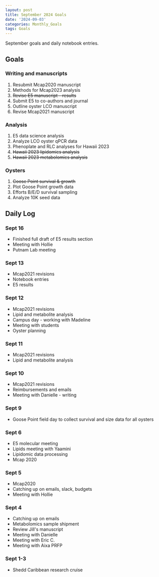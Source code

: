 ```yaml
---
layout: post
title: September 2024 Goals
date: '2024-09-03'
categories: Monthly_Goals
tags: Goals
---
```


September goals and daily notebook entries. 

## Goals  

### Writing and manuscripts 
              
1. Resubmit Mcap2020 manuscript
2. Methods for Mcap2023 analysis
3. ~~Revise E5 manuscript - results~~
4. Submit E5 to co-authors and journal
5. Outline oyster LCO manuscript 
6. Revise Mcap2021 manuscript

### Analysis

1. E5 data science analysis 
2. Analyze LCO oyster qPCR data
3. Phenoplate and RLC analyses for Hawaii 2023
4. ~~Hawaii 2023 lipidomics analysis~~
5. ~~Hawaii 2023 metabolomics analysis~~ 

### Oysters 
 
1. ~~Goose Point survival & growth~~
2. Plot Goose Point growth data 
3. Efforts B/E/D survival sampling 
4. Analyze 10K seed data 

## **Daily Log**   

### Sept 16 

- Finished full draft of E5 results section
- Meeting with Hollie
- Putnam Lab meeting

### Sept 13 

- Mcap2021 revisions
- Notebook entries 
- E5 results 

### Sept 12 

- Mcap2021 revisions
- Lipid and metabolite analysis
- Campus day - working with Madeline 
- Meeting with students 
- Oyster planning

### Sept 11

- Mcap2021 revisions
- Lipid and metabolite analysis

### Sept 10 

- Mcap2021 revisions
- Reimbursements and emails
- Meeting with Danielle - writing  

### Sept 9 

- Goose Point field day to collect survival and size data for all oysters

### Sept 6 

- E5 molecular meeting
- Lipids meeting with Yaamini
- Lipidomic data processing
- Mcap 2020

### Sept 5 

- Mcap2020
- Catching up on emails, slack, budgets 
- Meeting with Hollie 

### Sept 4

- Catching up on emails
- Metabolomics sample shipment
- Review Jill's manuscript
- Meeting with Danielle 
- Meeting with Eric C. 
- Meeting with Aixa PRFP

### Sept 1-3  

- Shedd Caribbean research cruise 